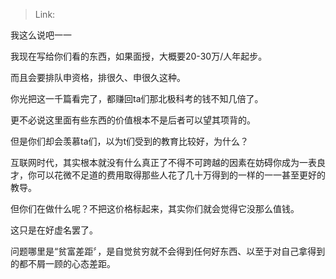 > Link: 

我这么说吧一一

我现在写给你们看的东西，如果面授，大概要20-30万/人年起步。

而且会要排队申资格，排很久、申很久这种。

你光把这一千篇看完了，都赚回ta们那北极科考的钱不知几倍了。

更不必说这里面有些东西的价值根本不是后者可以望其项背的。

但是你们却会羡慕ta们，以为t们受到的教育比较好，为什么？

互联网时代，其实根本就没有什么真正了不得不可跨越的因素在妨碍你成为一表良才，你可以花微不足道的费用取得那些人花了几十万得到的一样的一一甚至更好的教导。

但你们在做什么呢？不把这价格标起来，其实你们就会觉得它没那么值钱。

这只是在好虚名罢了。

问题哪里是“贫富差距〞，是自觉贫穷就不会得到任何好东西、以至于对自己拿得到的都不屑一顾的心态差距。